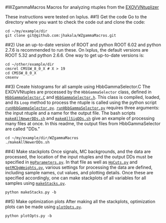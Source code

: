 #WZgammaMacros
Macros for analyzing ntuples from the [EXOVVNtuplizer](https://github.com/jhakala/EXOVVNtuplizerRunII)

These instructions were tested on lxplus.
##1) Get the code
Go to the directory where you want to check the code out and clone the code:
```
cd ~/my/example/dir
git clone git@github.com:jhakala/WZgammaMacros.git
```
##2) Use an up-to-date version of ROOT and python
ROOT 6.02 and python 2.7.6 is recommended to run these. On lxplus, the default versions are ROOT 5.32 and python 2.6.6. One way to get up-to-date versions is:
```
cd ~/other/example/dir
cmsrel CMSSW_8_0_X # X > 19
cd CMSSW_8_0_X
cmsenv
```
##3) Create histograms for all sample using HbbGammaSelector.C
The EXOVVNtuples are processed by the `HbbGammaSelector` class, defined in [`HbbGammaSelector.C`](HbbGammaSelector.C) and [`HbbGammaSelector.h`](HbbGammaSelector.h). This class is compiled, loaded, and its `Loop` method to process the ntuple is called using the python script [`runHbbGammaSelector.py`](runHbbGammaSelector.py). [`runHbbGammaSelector.py`](runHbbGammaSelector.py) requires three arguments: the input ntuple and a name for the output file. The bash scripts [`makeAllNewerDDs.sh`](makeAllNewerDDs.sh) and [`makeAllSigDDs.sh`](makeAllSigDDs.sh) give an example of processing many files at once. In this readme, the output files from HbbGammaSelector are called "DDs."
```
cd ~/my/example/dir/WZgammaMacros
./makeAllNewerDDs.sh 
```
##4) Make stackplots
Once signals, MC backgrounds, and the data are processed, the location of the input ntuples and the output DDs must be specified in [`HgParameters.py`](HgParameters.py). In that file as well as [`HgCuts.py`](HgCuts.py) and [`getMCbgWeights.py`](getMCbgWeights.py),  various settings for processing the data are defined, including sample names, cut values, and plotting details. Once these are specified accordingly, one can make stackplots of all variables for all samples using  [`makeStacks.py`](makeStacks.py). 
```
python makeStacks.py -b
```
##5) Make optimization plots
After making all the stackplots, optimization plots can be made using [`plotOpts.py`](plotOpts.py).
```
python plotOpts.py -b
```

